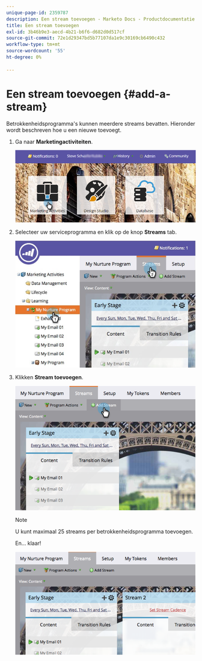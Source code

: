 ```yaml
---
unique-page-id: 2359787
description: Een stream toevoegen - Marketo Docs - Productdocumentatie
title: Een stream toevoegen
exl-id: 3b46b9e3-aecd-4b21-b6f6-d682d0d517cf
source-git-commit: 72e1d29347bd5b77107da1e9c30169cb6490c432
workflow-type: tm+mt
source-wordcount: '55'
ht-degree: 0%

---
```


# Een stream toevoegen {#add-a-stream}

Betrokkenheidsprogramma&#39;s kunnen meerdere streams bevatten. Hieronder wordt beschreven hoe u een nieuwe toevoegt.

1. Ga naar **Marketingactiviteiten**.

   ![](assets/login-marketing-activities-2.png)

1. Selecteer uw serviceprogramma en klik op de knop **Streams** tab.

   ![](assets/streamstablifecycle.jpg)

1. Klikken **Stream toevoegen**.

   ![](assets/image2014-9-15-16-3a56-3a23.png)

   >[!NOTE]
   >
   >U kunt maximaal 25 streams per betrokkenheidsprogramma toevoegen.

   En... klaar!

   ![](assets/image2014-9-15-16-3a56-3a27.png)
